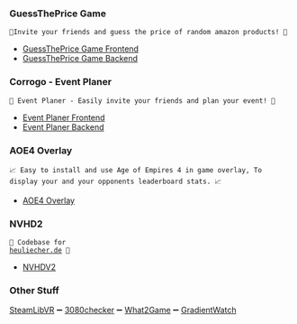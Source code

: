 <h3>GuessThePrice Game</h3>

`🎉Invite your friends and guess the price of random amazon products! 🎉`
  </br> 

* [GuessThePrice Game Frontend](https://github.com/KANAjetzt/guessThePrice_Front)
* [GuessThePrice Game Backend](https://github.com/KANAjetzt/guessThePrice_Back) 

<h3>Corrogo - Event Planer</h3>

`🎉 Event Planer - Easily invite your friends and plan your event! 🎉`
</br>

* [Event Planer Frontend](https://github.com/KANAjetzt/ezInvite-front) 
* [Event Planer Backend](https://github.com/KANAjetzt/ezInvite)

<h3>AOE4 Overlay</h3>

`📈 Easy to install and use Age of Empires 4 in game overlay,
To display your and your opponents leaderboard stats. 📈`
<br />

* [AOE4 Overlay](https://github.com/KANAjetzt/aoe4Overlay)

<h3>NVHD2</h3>

<code>🎊 Codebase for <a href="https://heuliecher.de/">heuliecher.de</a> 🎊</code>
<br />

* [NVHDV2](https://github.com/NVHD/NVHDV2) 

<h3>Other Stuff</h3>

[SteamLibVR](https://github.com/KANAjetzt/SteamLibVR) ➖ [3080checker](https://github.com/KANAjetzt/3080checker) ➖ [What2Game](https://github.com/KANAjetzt/What2Game) ➖ [GradientWatch](https://github.com/KANAjetzt/GradientTimeAndDay)

<!--
**KANAjetzt/KANAjetzt** is a ✨ _special_ ✨ repository because its `README.md` (this file) appears on your GitHub profile.

Here are some ideas to get you started:

- 🔭 I’m currently working on ...
- 🌱 I’m currently learning ...
- 👯 I’m looking to collaborate on ...
- 🤔 I’m looking for help with ...
- 💬 Ask me about ...
- 📫 How to reach me: ...
- 😄 Pronouns: ...
- ⚡ Fun fact: ...
-->
